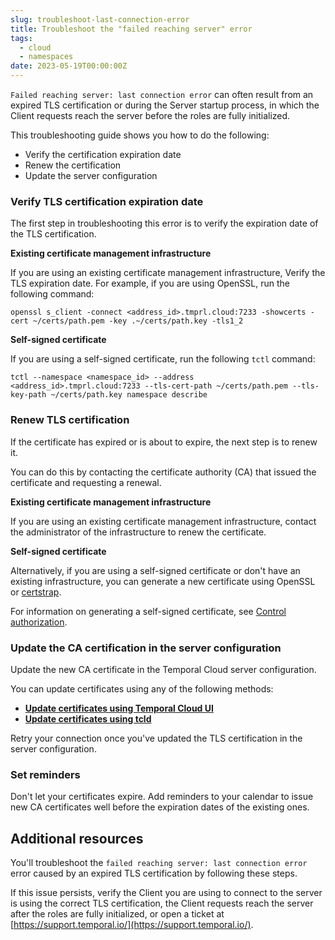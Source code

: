 ```yaml
---
slug: troubleshoot-last-connection-error
title: Troubleshoot the "failed reaching server" error
tags:
  - cloud
  - namespaces
date: 2023-05-19T00:00:00Z
---
```


`Failed reaching server: last connection error` can often result from an expired TLS certification or during the Server startup process, in which the Client requests reach the server before the roles are fully initialized.

This troubleshooting guide shows you how to do the following:

- Verify the certification expiration date
- Renew the certification
- Update the server configuration

### Verify TLS certification expiration date

The first step in troubleshooting this error is to verify the expiration date of the TLS certification.

**Existing certificate management infrastructure**

If you are using an existing certificate management infrastructure, Verify the TLS expiration date.
For example, if you are using OpenSSL, run the following command:

```command
openssl s_client -connect <address_id>.tmprl.cloud:7233 -showcerts -cert ~/certs/path.pem -key .~/certs/path.key -tls1_2
```

**Self-signed certificate**

If you are using a self-signed certificate, run the following `tctl` command:

```command
tctl --namespace <namespace_id> --address <address_id>.tmprl.cloud:7233 --tls-cert-path ~/certs/path.pem --tls-key-path ~/certs/path.key namespace describe
```

### Renew TLS certification

If the certificate has expired or is about to expire, the next step is to renew it.

You can do this by contacting the certificate authority (CA) that issued the certificate and requesting a renewal.

**Existing certificate management infrastructure**

If you are using an existing certificate management infrastructure, contact the administrator of the infrastructure to renew the certificate.

**Self-signed certificate**

Alternatively, if you are using a self-signed certificate or don't have an existing infrastructure, you can generate a new certificate using OpenSSL or [certstrap](https://github.com/square/certstrap).

For information on generating a self-signed certificate, see [Control authorization](/cloud/how-to-manage-certificates-in-temporal-cloud#control-authorization).

### Update the CA certification in the server configuration

Update the new CA certificate in the Temporal Cloud server configuration.

You can update certificates using any of the following methods:

- **[Update certificates using Temporal Cloud UI](https://docs.temporal.io/cloud/how-to-manage-certificates-in-temporal-cloud#update-certificates-using-temporal-cloud-ui)**
- **[Update certificates using tcld](https://docs.temporal.io/cloud/how-to-manage-certificates-in-temporal-cloud#update-certificates-using-tcld)**

Retry your connection once you've updated the TLS certification in the server configuration.

### Set reminders

Don't let your certificates expire.
Add reminders to your calendar to issue new CA certificates well before the expiration dates of the existing ones.

## Additional resources

You'll troubleshoot the `failed reaching server: last connection error` error caused by an expired TLS certification by following these steps.

If this issue persists, verify the Client you are using to connect to the server is using the correct TLS certification, the Client requests reach the server after the roles are fully initialized, or open a ticket at [https://support.temporal.io/](https://support.temporal.io/).
